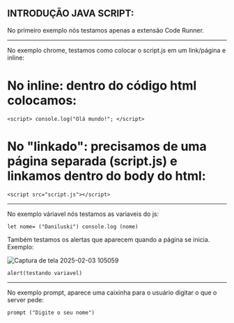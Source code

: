 ## INTRODUÇÃO JAVA SCRIPT:
 
 No primeiro exemplo nós testamos apenas a extensão Code Runner.
<hr>
No exemplo chrome, testamos como colocar o script.js em um link/página e inline:


# No inline: dentro do código html colocamos:

```<script> console.log("Olá mundo!"; </script>```


# No "linkado": precisamos de uma página separada (script.js) e linkamos dentro do body do html:

```<script src="script.js"></script>```
<hr>

No exemplo váriavel nós testamos as variaveis do js:

```let nome= ("Daniluski") console.log (nome)```

Também testamos os alertas que aparecem quando a página se inicia. Exemplo:

![Captura de tela 2025-02-03 105059](https://github.com/user-attachments/assets/9d7baddf-38bf-49ed-8bec-df1b3fee5842)

```alert(testando variavel)```

<hr>

No exemplo prompt, aparece uma caixinha para o usuário digitar o que o server pede:

```prompt ("Digite o seu nome")```